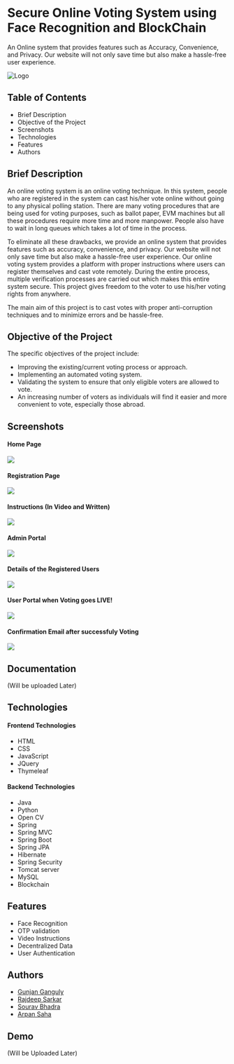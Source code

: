 
# Secure Online Voting System using Face Recognition and BlockChain

An Online system that provides features 
such as Accuracy, Convenience, and Privacy. 
Our website will not only save time but also make a 
hassle-free user experience.


![Logo](https://raw.githubusercontent.com/Themysticlees/Secure-Online-Voting-System-using-Face-Recognition-and-BlockChain/master/src/main/resources/static/images/loader1.png)


## Table of Contents
- Brief Description
- Objective of the Project
- Screenshots
- Technologies
- Features
- Authors
## Brief Description

An online voting system is an online voting technique. 
In this system, people who are registered in the system 
can cast his/her vote online without going to any 
physical polling station. There are many voting 
procedures that are being used for voting purposes, 
such as ballot paper, EVM machines but all these 
procedures require more time and more manpower. 
People also have to wait in long queues which takes 
a lot of time in the process.

To eliminate all these drawbacks, we provide an online 
system that provides features such as accuracy, 
convenience, and privacy. Our website will not only 
save time but also make a hassle-free user experience. 
Our online voting system provides a platform with 
proper instructions where users can register themselves 
and cast vote remotely. During the entire process, 
multiple verification processes are carried out which 
makes this entire system secure. This project gives 
freedom to the voter to use his/her voting rights 
from anywhere.

The main aim of this project is to cast votes with 
proper anti-corruption techniques and to minimize 
errors and be hassle-free.

## Objective of the Project
The specific objectives of the project include:

- Improving the existing/current voting process or approach.
- Implementing an automated voting system.
- Validating the system to ensure that only eligible voters are allowed to vote.
- An increasing number of voters as individuals will find it easier and more convenient to vote, especially those abroad.

## Screenshots

#### Home Page
![](https://raw.githubusercontent.com/Themysticlees/Secure-Online-Voting-System-using-Face-Recognition-and-BlockChain/master/Screenshots/Image%201.png)

#### Registration Page
![](https://raw.githubusercontent.com/Themysticlees/Secure-Online-Voting-System-using-Face-Recognition-and-BlockChain/master/Screenshots/Image%202.png)

#### Instructions (In Video and Written)
![](https://raw.githubusercontent.com/Themysticlees/Secure-Online-Voting-System-using-Face-Recognition-and-BlockChain/master/Screenshots/Image%203.jpg)

#### Admin Portal
![](https://raw.githubusercontent.com/Themysticlees/Secure-Online-Voting-System-using-Face-Recognition-and-BlockChain/master/Screenshots/Image%204.png)

#### Details of the Registered Users
![](https://raw.githubusercontent.com/Themysticlees/Secure-Online-Voting-System-using-Face-Recognition-and-BlockChain/master/Screenshots/Image%205.png)

#### User Portal when Voting goes LIVE!
![](https://raw.githubusercontent.com/Themysticlees/Secure-Online-Voting-System-using-Face-Recognition-and-BlockChain/master/Screenshots/Image%206.png)

#### Confirmation Email after successfuly Voting
![](https://raw.githubusercontent.com/Themysticlees/Secure-Online-Voting-System-using-Face-Recognition-and-BlockChain/master/Screenshots/Image%207.png)

## Documentation

(Will be uploaded Later)

## Technologies

#### Frontend Technologies
- HTML 
- CSS
- JavaScript
- JQuery
- Thymeleaf

#### Backend Technologies
- Java
- Python
- Open CV
- Spring
- Spring MVC
- Spring Boot
- Spring JPA
- Hibernate
- Spring Security
- Tomcat server
- MySQL
- Blockchain


## Features

- Face Recognition
- OTP validation
- Video Instructions
- Decentralized Data
- User Authentication


## Authors

- [Gunjan Ganguly](https://github.com/Themysticlees)
- [Rajdeep Sarkar](https://github.com/Speak2Rajdeep)
- [Sourav Bhadra](https://github.com/Sourav-Bhadra)
- [Arpan Saha](https://github.com/ArpanSaha08)



## Demo

(Will be Uploaded Later)
